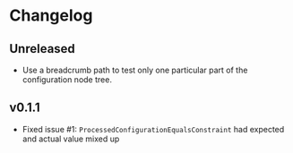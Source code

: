 # Changelog

## Unreleased

- Use a breadcrumb path to test only one particular part of the configuration node tree.

## v0.1.1

- Fixed issue #1: ``ProcessedConfigurationEqualsConstraint`` had expected and actual value mixed up
